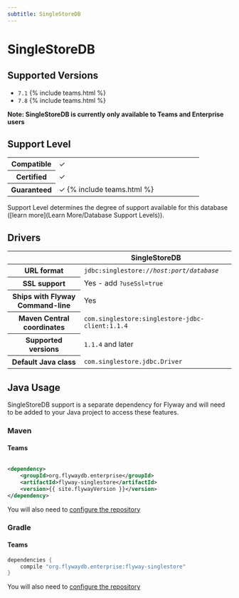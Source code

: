 ```yaml
---
subtitle: SingleStoreDB
---
```


# SingleStoreDB

## Supported Versions

- `7.1` {% include teams.html %}
- `7.8` {% include teams.html %}

**Note: SingleStoreDB is currently only available to Teams and Enterprise users**

## Support Level

<table class="table">
    <tr>
        <th width="25%">Compatible</th>
        <td>&#10003;</td>
    </tr>
    <tr>
        <th width="25%">Certified</th>
        <td>&#10003;</td>
    </tr>
    <tr>
        <th width="25%">Guaranteed</th>
        <td>&#10003; {% include teams.html %}</td>
    </tr>
</table>

Support Level determines the degree of support available for this database ([learn more](Learn More/Database Support Levels)).

## Drivers

<table class="table">
<thead>
<tr>
<th></th>
<th>SingleStoreDB</th>
</tr>
</thead>
<tr>
<th>URL format</th>
<td><code>jdbc:singlestore://<i>host</i>:<i>port</i>/<i>database</i></code></td>
</tr>
<tr>
<th>SSL support</th>
<td>Yes - add <code>?useSsl=true</code></td>
</tr>
<tr>
<th>Ships with Flyway Command-line</th>
<td>Yes</td>
</tr>
<tr>
<th>Maven Central coordinates</th>
<td><code>com.singlestore:singlestore-jdbc-client:1.1.4</code></td>
</tr>
<tr>
<th>Supported versions</th>
<td><code>1.1.4</code> and later</td>
</tr>
<tr>
<th>Default Java class</th>
<td><code>com.singlestore.jdbc.Driver</code></td>
</tr>
</table>

## Java Usage

SingleStoreDB support is a separate dependency for Flyway and will need to be added to your Java project to access these features.

### Maven

#### Teams

```xml

<dependency>
    <groupId>org.flywaydb.enterprise</groupId>
    <artifactId>flyway-singlestore</artifactId>
    <version>{{ site.flywayVersion }}</version>
</dependency>
```
You will also need to [configure the repository](Usage/api-java)
### Gradle

#### Teams

```groovy
dependencies {
    compile "org.flywaydb.enterprise:flyway-singlestore"
}
```
You will also need to [configure the repository](Usage/api-java)
